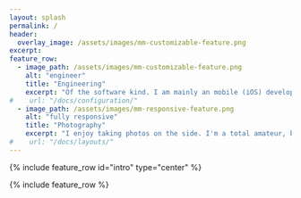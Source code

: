 ```yaml
---
layout: splash
permalink: /
header:
  overlay_image: /assets/images/mm-customizable-feature.png
excerpt:
feature_row:
  - image_path: /assets/images/mm-customizable-feature.png
    alt: "engineer"
    title: "Engineering"
    excerpt: "Of the software kind. I am mainly an mobile (iOS) developer, but I'm always interesting and willing to learn new technologies."
#    url: "/docs/configuration/"
  - image_path: /assets/images/mm-responsive-feature.png
    alt: "fully responsive"
    title: "Photography"
    excerpt: "I enjoy taking photos on the side. I'm a total amateur, but I absolutely love playing around with my camera."
#    url: "/docs/layouts/"
---
```



{% include feature_row id="intro" type="center" %}

{% include feature_row %}
